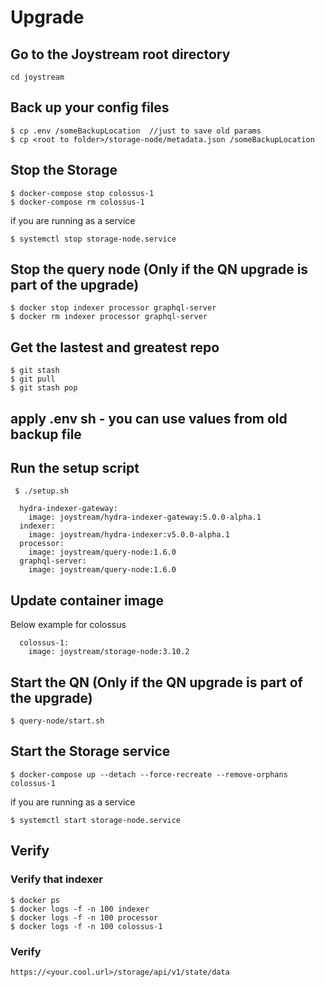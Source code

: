 # Upgrade 
## Go to the Joystream root directory
```
cd joystream
```
## Back up your config files 
```
$ cp .env /someBackupLocation  //just to save old params
$ cp <root to folder>/storage-node/metadata.json /someBackupLocation
```
## Stop the Storage 
```
$ docker-compose stop colossus-1
$ docker-compose rm colossus-1

```

if you are running as a service

```
$ systemctl stop storage-node.service
```

## Stop the query node (Only if the QN upgrade is part of the upgrade)
```
$ docker stop indexer processor graphql-server
$ docker rm indexer processor graphql-server
```
## Get the lastest and greatest repo
```
$ git stash
$ git pull
$ git stash pop
```

## apply .env sh - you can use values from old backup file

## Run the setup script
```
 $ ./setup.sh

  hydra-indexer-gateway:
    image: joystream/hydra-indexer-gateway:5.0.0-alpha.1
  indexer:
    image: joystream/hydra-indexer:v5.0.0-alpha.1
  processor:
    image: joystream/query-node:1.6.0
  graphql-server:
    image: joystream/query-node:1.6.0 
```

## Update container image 

Below example for colossus
```
  colossus-1:
    image: joystream/storage-node:3.10.2
```
## Start the QN (Only if the QN upgrade is part of the upgrade)
```
$ query-node/start.sh

```

## Start the Storage service
```
$ docker-compose up --detach --force-recreate --remove-orphans  colossus-1

```

if you are running as a service

```
$ systemctl start storage-node.service
```

## Verify
### Verify that indexer
```
$ docker ps
$ docker logs -f -n 100 indexer
$ docker logs -f -n 100 processor
$ docker logs -f -n 100 colossus-1
```

### Verify  
```
https://<your.cool.url>/storage/api/v1/state/data
```
